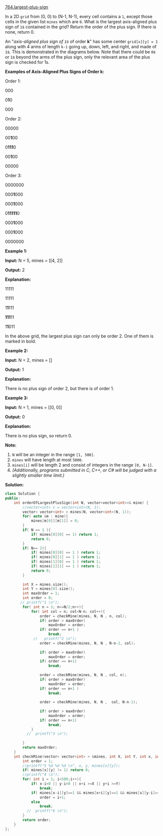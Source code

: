 [764.largest-plus-sign](https://leetcode.com/problems/largest-plus-sign/)  

In a 2D `grid` from (0, 0) to (N-1, N-1), every cell contains a `1`, except those cells in the given list `mines` which are `0`. What is the largest axis-aligned plus sign of `1`s contained in the grid? Return the order of the plus sign. If there is none, return 0.

An "_axis-aligned plus sign of `1`s_ of order **k**" has some center `grid[x][y] = 1` along with 4 arms of length `k-1` going up, down, left, and right, and made of `1`s. This is demonstrated in the diagrams below. Note that there could be `0`s or `1`s beyond the arms of the plus sign, only the relevant area of the plus sign is checked for 1s.

**Examples of Axis-Aligned Plus Signs of Order k:**  

  
Order 1:
  
000
  
0**1**0
  
000
  

  
Order 2:
  
00000
  
00**1**00
  
0**111**0
  
00**1**00
  
00000
  

  
Order 3:
  
0000000
  
000**1**000
  
000**1**000
  
0**11111**0
  
000**1**000
  
000**1**000
  
0000000
  

**Example 1:**  

  
**Input:** N = 5, mines = \[\[4, 2\]\]
  
**Output:** 2
  
**Explanation:**
  
11111
  
11111
  
1**1**111
  
**111**11
  
1**1**011
  
In the above grid, the largest plus sign can only be order 2.  One of them is marked in bold.
  

**Example 2:**  

  
**Input:** N = 2, mines = \[\]
  
**Output:** 1
  
**Explanation:**
  
There is no plus sign of order 2, but there is of order 1.
  

**Example 3:**  

  
**Input:** N = 1, mines = \[\[0, 0\]\]
  
**Output:** 0
  
**Explanation:**
  
There is no plus sign, so return 0.
  

**Note:**  

1.  `N` will be an integer in the range `[1, 500]`.
2.  `mines` will have length at most `5000`.
3.  `mines[i]` will be length 2 and consist of integers in the range `[0, N-1]`.
4.  _(Additionally, programs submitted in C, C++, or C# will be judged with a slightly smaller time limit.)_  



**Solution:**  

```cpp
class Solution {
public:
    int orderOfLargestPlusSign(int N, vector<vector<int>>& mine) {
        //vector<int> v = vector<int>(N, 1);
        vector< vector<int> > mines(N, vector<int>(N, 1));
        for( auto &m : mine){
            mines[m[0]][m[1]] = 0;
        }
        if( N == 1 ){
            if( mines[0][0] == 1) return 1;
            return 0;
        }
        if( N== 2){
            if( mines[0][0] == 1 ) return 1;
            if( mines[0][1] == 1 ) return 1;
            if( mines[1][0] == 1 ) return 1;
            if( mines[1][1] == 1 ) return 1;
            return 0;
        }
        
        int X = mines.size();
        int Y = mines[0].size();
        int maxOrder = 1;
        int order = 0;
       // printf("1 \n");
        for( int n = 1; n<=N/2;n++){
            for( int col = n; col<N-n; col++){
                order = checkMine(mines, N, N , n, col);
                if( order > maxOrder)
                    maxOrder = order;
                if( order == n+1 )
                    break;
             //   printf("2 \n");
                order = checkMine(mines, N, N , N-n-1, col);
                
                if( order > maxOrder)
                    maxOrder = order;
                if( order == n+1)
                    break;
                
                order = checkMine(mines, N, N , col, n);
                if( order > maxOrder)
                    maxOrder = order;
                if( order == n+1 )
                    break;
                
                order = checkMine(mines, N, N ,  col, N-n-1);
                
                if( order > maxOrder)
                    maxOrder = order;
                if( order == n+1)
                    break;
            }
          //  printf("3 \n");
            
        }
        return maxOrder;
    }
    int checkMine(vector< vector<int> > &mines, int X, int Y, int x, int y){
        int order = 1;
        //printf("5 %d %d %d \n", x, y, mines[x][y]);
        if( mines[x][y] != 1) return 0;
        //printf("4 \n");
        for( int i = 1; i<500;i++){
            if( x-i<0 || y-i<0 || x+i >=X || y+i >=Y)
                break;
            if( mines[x-i][y]==1 && mines[x+i][y]==1 && mines[x][y-i]==1 && mines[x][y+i]==1 )
                order = i+1;
            else
                break;
          //  printf("6 \n");
        }
        return order;
    }
};
```
      
